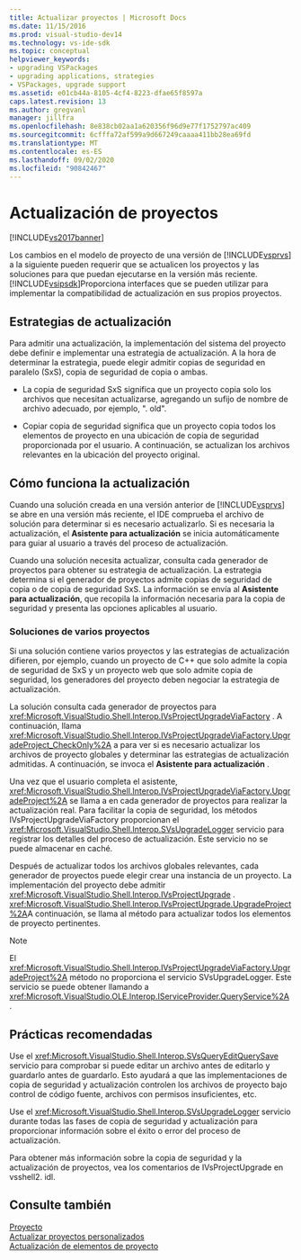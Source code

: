 ```yaml
---
title: Actualizar proyectos | Microsoft Docs
ms.date: 11/15/2016
ms.prod: visual-studio-dev14
ms.technology: vs-ide-sdk
ms.topic: conceptual
helpviewer_keywords:
- upgrading VSPackages
- upgrading applications, strategies
- VSPackages, upgrade support
ms.assetid: e01cb44a-8105-4cf4-8223-dfae65f8597a
caps.latest.revision: 13
ms.author: gregvanl
manager: jillfra
ms.openlocfilehash: 8e838cb02aa1a620356f96d9e77f1752797ac409
ms.sourcegitcommit: 6cfffa72af599a9d667249caaaa411bb28ea69fd
ms.translationtype: MT
ms.contentlocale: es-ES
ms.lasthandoff: 09/02/2020
ms.locfileid: "90842467"
---
```

# <a name="upgrading-projects"></a>Actualización de proyectos
[!INCLUDE[vs2017banner](../../includes/vs2017banner.md)]

Los cambios en el modelo de proyecto de una versión de [!INCLUDE[vsprvs](../../includes/vsprvs-md.md)] a la siguiente pueden requerir que se actualicen los proyectos y las soluciones para que puedan ejecutarse en la versión más reciente. [!INCLUDE[vsipsdk](../../includes/vsipsdk-md.md)]Proporciona interfaces que se pueden utilizar para implementar la compatibilidad de actualización en sus propios proyectos.  
  
## <a name="upgrade-strategies"></a>Estrategias de actualización  
 Para admitir una actualización, la implementación del sistema del proyecto debe definir e implementar una estrategia de actualización. A la hora de determinar la estrategia, puede elegir admitir copias de seguridad en paralelo (SxS), copia de seguridad de copia o ambas.  
  
- La copia de seguridad SxS significa que un proyecto copia solo los archivos que necesitan actualizarse, agregando un sufijo de nombre de archivo adecuado, por ejemplo, ". old".  
  
- Copiar copia de seguridad significa que un proyecto copia todos los elementos de proyecto en una ubicación de copia de seguridad proporcionada por el usuario. A continuación, se actualizan los archivos relevantes en la ubicación del proyecto original.  
  
## <a name="how-upgrade-works"></a>Cómo funciona la actualización  
 Cuando una solución creada en una versión anterior de [!INCLUDE[vsprvs](../../includes/vsprvs-md.md)] se abre en una versión más reciente, el IDE comprueba el archivo de solución para determinar si es necesario actualizarlo. Si es necesaria la actualización, el **Asistente para actualización** se inicia automáticamente para guiar al usuario a través del proceso de actualización.  
  
 Cuando una solución necesita actualizar, consulta cada generador de proyectos para obtener su estrategia de actualización. La estrategia determina si el generador de proyectos admite copias de seguridad de copia o de copia de seguridad SxS. La información se envía al **Asistente para actualización**, que recopila la información necesaria para la copia de seguridad y presenta las opciones aplicables al usuario.  
  
### <a name="multi-project-solutions"></a>Soluciones de varios proyectos  
 Si una solución contiene varios proyectos y las estrategias de actualización difieren, por ejemplo, cuando un proyecto de C++ que solo admite la copia de seguridad de SxS y un proyecto web que solo admite copia de seguridad, los generadores del proyecto deben negociar la estrategia de actualización.  
  
 La solución consulta cada generador de proyectos para <xref:Microsoft.VisualStudio.Shell.Interop.IVsProjectUpgradeViaFactory> . A continuación, llama <xref:Microsoft.VisualStudio.Shell.Interop.IVsProjectUpgradeViaFactory.UpgradeProject_CheckOnly%2A> a para ver si es necesario actualizar los archivos de proyecto globales y determinar las estrategias de actualización admitidas. A continuación, se invoca el **Asistente para actualización** .  
  
 Una vez que el usuario completa el asistente, <xref:Microsoft.VisualStudio.Shell.Interop.IVsProjectUpgradeViaFactory.UpgradeProject%2A> se llama a en cada generador de proyectos para realizar la actualización real. Para facilitar la copia de seguridad, los métodos IVsProjectUpgradeViaFactory proporcionan el <xref:Microsoft.VisualStudio.Shell.Interop.SVsUpgradeLogger> servicio para registrar los detalles del proceso de actualización. Este servicio no se puede almacenar en caché.  
  
 Después de actualizar todos los archivos globales relevantes, cada generador de proyectos puede elegir crear una instancia de un proyecto. La implementación del proyecto debe admitir <xref:Microsoft.VisualStudio.Shell.Interop.IVsProjectUpgrade> . <xref:Microsoft.VisualStudio.Shell.Interop.IVsProjectUpgrade.UpgradeProject%2A>A continuación, se llama al método para actualizar todos los elementos de proyecto pertinentes.  
  
> [!NOTE]
> El <xref:Microsoft.VisualStudio.Shell.Interop.IVsProjectUpgradeViaFactory.UpgradeProject%2A> método no proporciona el servicio SVsUpgradeLogger. Este servicio se puede obtener llamando a <xref:Microsoft.VisualStudio.OLE.Interop.IServiceProvider.QueryService%2A> .  
  
## <a name="best-practices"></a>Prácticas recomendadas  
 Use el <xref:Microsoft.VisualStudio.Shell.Interop.SVsQueryEditQuerySave> servicio para comprobar si puede editar un archivo antes de editarlo y guardarlo antes de guardarlo. Esto ayudará a que las implementaciones de copia de seguridad y actualización controlen los archivos de proyecto bajo control de código fuente, archivos con permisos insuficientes, etc.  
  
 Use el <xref:Microsoft.VisualStudio.Shell.Interop.SVsUpgradeLogger> servicio durante todas las fases de copia de seguridad y actualización para proporcionar información sobre el éxito o error del proceso de actualización.  
  
 Para obtener más información sobre la copia de seguridad y la actualización de proyectos, vea los comentarios de IVsProjectUpgrade en vsshell2. idl.  
  
## <a name="see-also"></a>Consulte también  
 [Proyecto](../../extensibility/internals/projects.md)   
 [Actualizar proyectos personalizados](../../misc/upgrading-custom-projects.md)   
 [Actualización de elementos de proyecto](../../misc/upgrading-project-items.md)
